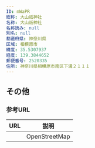 ```yaml
---
ID: mWaPR
総称: 大山祇神社
名称: 大山祇神社
名称読み: null
別名: null
都道府県: 神奈川県
区域: 相模原市
緯度: 35.5307937
経度: 139.3844652
郵便番号: 2520335
住所: 神奈川県相模原市南区下溝２１１１
---
```


## その他

### 参考URL

| URL | 説明          |
| --- | ------------- |
|     | OpenStreetMap |
